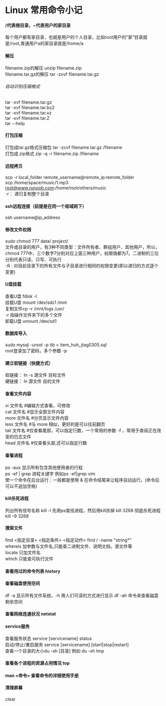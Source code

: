 # Linux 常用命令小记
#### /代表根目录，~代表用户的家目录  
每个用户都有家目录，也就是用户的个人目录，比如root用户的”家“目录就是/root,普通用户a的家目录就是/home/a
#### 解压
filename.zip的解压 unzip filename.zip  
filename.tar.gz的解压 tar -zxvf filename.tar.gz 
###### 自动识别压缩格式 
tar -xvf filename.tar.gz  
tar -xvf filename.tar.bz2    
tar -xvf filename.tar.xz  
tar -xvf filename.tar.Z  
tar --help 
#### 打包压缩  
打包成tar.gz格式压缩包 tar -zcvf filename.tar.gz /filename   
打包成.zip格式 zip -q -r filename.zip /filename
#### 远程拷贝  
scp -r local_folder remote_username@remote_ip:remote_folder    
scp /home/space/music/1.mp3 root@www.runoob.com:/home/root/others/music  
-r： 递归复制整个目录  
#### ssh远程连接（前提是在同一个局域网下）  
ssh username@ip_address  
#### 修改文件权限  
sudo chmod 777  data/ project/  
文件或目录的用户，有3种不同类型：文件所有者、群组用户、其他用户，所以，chmod 777中，三个数字7分别对应上面三种用户，权限值都为7。二进制的三位分别代表只读、只写、可执行    
-R : 对目前目录下的所有文件与子目录进行相同的权限变更(即以递归的方式逐个变更)   
#### U盘挂载  
 查看U盘 fdisk -l    
 挂载U盘  mount /dev/sdc1 /mnt  
 复制文件cp –r /mnt/logs /usr/  
 -r 指操作文件夹下的多个文件  
 卸载U盘 umount /dev/sd1  
#### 数据库导入 
sudo mysql -uroot -p itb < item_huh_jtag0305.sql    
root登录加了密码，多个参数 -p 
#### 建立软链接（快捷方式） 
软链接： ln -s 源文件 目标文件  
硬链接： ln 源文件 目的文件  
#### 查看文件内容  
vi 文件名 #编辑方式查看，可修改  
cat 文件名 #显示全部文件内容  
more 文件名 #分页显示文件内容  
less 文件名 #与 more 相似，更好的是可以往前翻页  
tail 文件名 #仅查看尾部，可以指定行数，一个常用的参数 -f ，常用于查阅正在改变的日志文件  
head 文件名 #仅查看头部,还可以指定行数  
#### 查看进程    
ps -aux 显示所有包含其他使用者的行程    
ps -ef | grep 进程关键字 例如ps -ef|grep vim   
使一个命令在后台运行：一般都是使用 & 在命令结尾来让程序自动运行。(命令后可以不追加空格)  
#### kill杀死进程  
列出所有信号名称 kill -l
先用ps查找进程，然后用kill杀掉 kill 3268
彻底杀死进程 kill –9 3268  
#### 搜索文件  
find <指定目录> <指定条件> <指定动作> find / -name "string*"  
whereis 加参数与文件名,只能查二进制文件、说明文档，源文件等  
locate 只加文件名  
which 只能查可执行文件  

#### 查看用过的命令列表 history
#### 查看磁盘使用空间   
df -a 显示所有文件系统，-h 用人们可读的方式进行显示 df -ah 命令来查看磁盘剩余空间  
#### 查看网络连通状况 netstat
#### service服务
查看服务状态 service [servicename] status  
启动/停止/重启服务 service [servicename] [start|stop|restart]  
查看一个目录的大小du -sh [目录]  例如 du -sh tmp  
#### 查看各个进程的资源占用情况 top  
#### man <命令> 查看命令的详细使用手册
#### 清理屏幕  
clear
